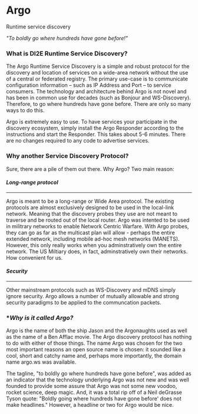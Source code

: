 # Argo
Runtime service discovery

*"To boldly go where hundreds have gone before!"*

### **What is DI2E Runtime Service Discovery?**

The Argo Runtime Service Discovery is a simple and robust protocol for the discovery and location of services on a wide-area network without the use of a central or federated registry.  The primary use-case is to communicate configuration information – such as IP Address and Port – to service consumers.  The technology and architecture behind Argo is not novel and has been in common use for decades (such as Bonjour and WS-Discovery).  Therefore, to go where hundreds have gone before.  There are only so many ways to do this.

Argo is extremely easy to use.  To have services your participate in the discovery ecosystem, simply install the Argo Responder according to the instructions and start the Responder.  This takes about 5-6 minutes.  There are no changes required to any code to advertise services.

### **Why another Service Discovery Protocol?**

Sure, there are a pile of them out there.  Why Argo?  Two main reason:

#### *Long-range protocol*
---------------------

Argo is meant to be a long-range or Wide Area protocol.  The existing protocols are almost exclusively designed to be used in the local-link network.  Meaning that the discovery probes they use are not meant to traverse and be routed out of the local router.  Argo was intented to be used in militrary networks to enable Network Centric Warfare.  With Argo probes, they can go as far as the multicast plan will allow - perhaps the entire extended network, including mobile ad-hoc mesh networks (MANETS).  However, this only really works when you adminstratively own the entire network.  The US Miltiary does, in fact, adminstratively own their networks.  How convenient for us.

#### *Security*
----------

Other mainstream protocols such as WS-Discovery and mDNS simply ignore security.  Argo allows a number of mutually allowable and strong security paradigms to be applied to the communcation packets.

### **Why is it called Argo?*

Argo is the name of both the ship Jason and the Argonaughts used as well as the name of a Ben Afflac movie.  The Argo discovery protocol has nothing to do with either of those things.  The name Argo was chosen for the two most important reasons an open source name is chosen: it sounded like a cool, short and catchy name and, perhaps more importantly, the domain name argo.ws was available.

The tagline, "to boldly go where hundreds have gone before", was added as an indicator that the technology underlying Argo was not new and was well founded to provide some assure that Argo was not some new voodoo, rocket science, deep magic.  And, it was a total rip off of a Neil deGrasse Tyson quote: "Boldly going where hundreds have gone before' does not make headlines."  However, a headline or two for Argo would be nice.
